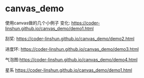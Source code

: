 # canvas_demo
使用canvas做的几个小例子
变化: https://coder-linshun.github.io/canvas_demo/demo1.html  

刮奖: https://coder-linshun.github.io/canvas_demo/demo2.html

进度环: https://coder-linshun.github.io/canvas_demo/demo3.html

气泡图:https://coder-linshun.github.io/canvas_demo/demo4.html

星系 https://coder-linshun.github.io/canvas_demo/demo1.html
